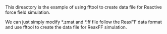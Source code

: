 This direactory is the example of using fftool to create data file for Reactive force field simulation.


We can just simply modify *.zmat and *.ff file follow the ReaxFF data format and use fftool to create the data file for ReaxFF simulation.
